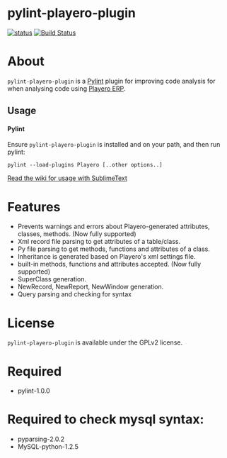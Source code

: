 pylint-playero-plugin
==========================
[![status](https://sourcegraph.com/api/repos/github.com/ancho85/pylint-playero-plugin/.badges/status.png)](https://sourcegraph.com/github.com/ancho85/pylint-playero-plugin)
[![Build Status](https://travis-ci.org/ancho85/pylint-playero-plugin.svg?branch=master)](https://travis-ci.org/ancho85/pylint-playero-plugin)

# About

`pylint-playero-plugin` is a [Pylint](http://pylint.org) plugin for improving code analysis for when analysing code using [Playero ERP](http://www.hbs.com.py).

## Usage

#### Pylint

Ensure `pylint-playero-plugin` is installed and on your path, and then run pylint:

```
pylint --load-plugins Playero [..other options..]
```
[Read the wiki for usage with SublimeText](https://github.com/ancho85/pylint-playero-plugin/wiki/Configuration-with-SublimeText)

# Features

* Prevents warnings and errors about Playero-generated attributes, classes, methods. (Now fully supported)
* Xml record file parsing to get attributes of a table/class.
* Py file parsing to get methods, functions and attributes of a class.
* Inheritance is generated based on Playero's xml settings file.
* built-in methods, functions and attributes accepted.  (Now fully supported)
* SuperClass generation.
* NewRecord, NewReport, NewWindow generation.
* Query parsing and checking for syntax

# License

`pylint-playero-plugin` is available under the GPLv2 license.

# Required

* pylint-1.0.0

# Required to check mysql syntax:

* pyparsing-2.0.2
* MySQL-python-1.2.5
